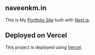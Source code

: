 ## naveenkm.in

This is My [Portfolio Site](https://naveenkm.in) built with [Next.js](https://nextjs.org).

## Deployed on Vercel

This project is deployed using [Vercel](https://vercel.com).
